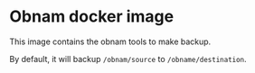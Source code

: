 # Obnam docker image

This image contains the obnam tools to make backup.

By default, it will backup ``/obnam/source`` to
``/obname/destination``.
